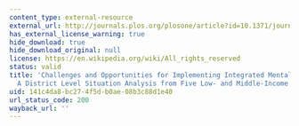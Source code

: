 ```yaml
---
content_type: external-resource
external_url: http://journals.plos.org/plosone/article?id=10.1371/journal.pone.0088437
has_external_license_warning: true
hide_download: true
hide_download_original: null
license: https://en.wikipedia.org/wiki/All_rights_reserved
status: valid
title: 'Challenges and Opportunities for Implementing Integrated Mental Health Care:
  A District Level Situation Analysis from Five Low- and Middle-Income Countries'
uid: 141c4da8-bc27-4f5d-b0ae-08b3c88d1e40
url_status_code: 200
wayback_url: ''
---
```

